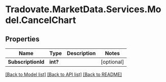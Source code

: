 # Tradovate.MarketData.Services.Model.CancelChart
## Properties

Name | Type | Description | Notes
------------ | ------------- | ------------- | -------------
**SubscriptionId** | **int?** |  | [optional] 

[[Back to Model list]](../README.md#documentation-for-models) [[Back to API list]](../README.md#documentation-for-api-endpoints) [[Back to README]](../README.md)

